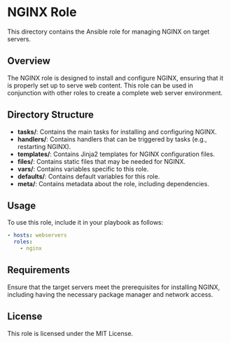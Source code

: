 # NGINX Role

This directory contains the Ansible role for managing NGINX on target servers.

## Overview

The NGINX role is designed to install and configure NGINX, ensuring that it is properly set up to serve web content. This role can be used in conjunction with other roles to create a complete web server environment.

## Directory Structure

- **tasks/**: Contains the main tasks for installing and configuring NGINX.
- **handlers/**: Contains handlers that can be triggered by tasks (e.g., restarting NGINX).
- **templates/**: Contains Jinja2 templates for NGINX configuration files.
- **files/**: Contains static files that may be needed for NGINX.
- **vars/**: Contains variables specific to this role.
- **defaults/**: Contains default variables for this role.
- **meta/**: Contains metadata about the role, including dependencies.

## Usage

To use this role, include it in your playbook as follows:

```yaml
- hosts: webservers
  roles:
    - nginx
```

## Requirements

Ensure that the target servers meet the prerequisites for installing NGINX, including having the necessary package manager and network access.

## License

This role is licensed under the MIT License.